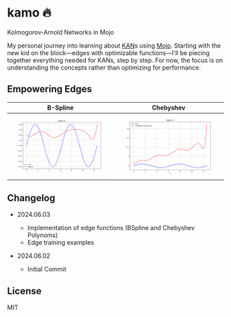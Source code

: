 # kamo 🔥

Kolmogorov-Arnold Networks in Mojo

My personal journey into learning about [KAN](https://github.com/KindXiaoming/pykan)s using [Mojo](https://docs.modular.com/mojo/manual/).
Starting with the new kid on the block—edges with optimizable functions—I'll be piecing
together everything needed for KANs, step by step. 
For now, the focus is on understanding the concepts rather than optimizing for performance.

## Empowering Edges

| **B-Spline** | **Chebyshev** |
|--------------|--------------|
| <img src="imgs/bspline.gif" width="300"/> | <img src="imgs/chebyshev.gif" width="300"/> |

## Changelog

- 2024.06.03
  - Implementation of edge functions (BSpline and Chebyshev Polynoms)
  - Edge training examples
  
- 2024.06.02
  - Initial Commit

## License

MIT